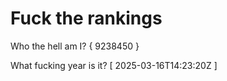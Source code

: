 # Fuck the rankings

Who the hell am I?
{ 9238450 }

What fucking year is it?
[ 2025-03-16T14:23:20Z ]

